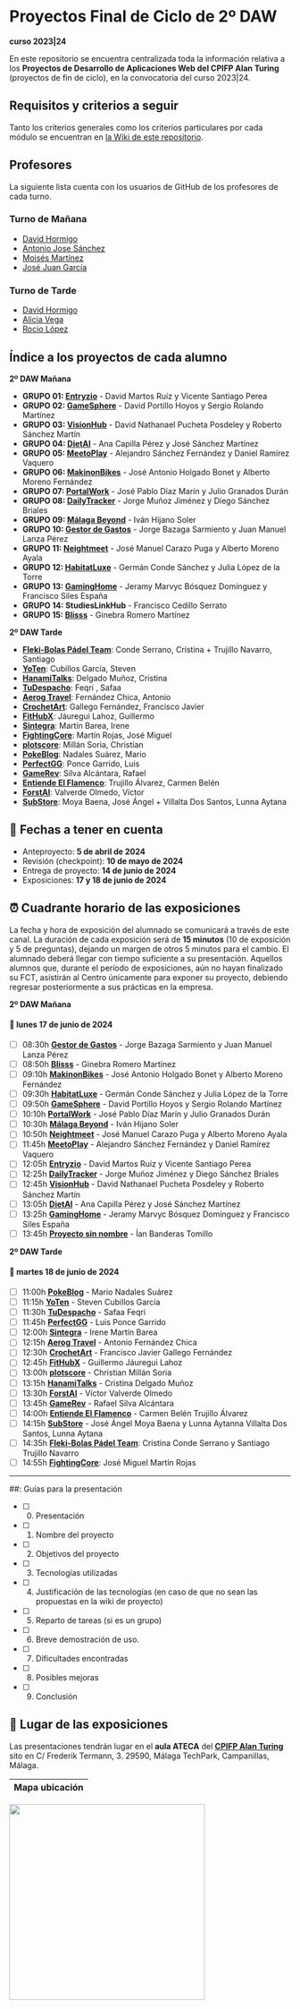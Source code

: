 # Proyectos Final de Ciclo de 2º DAW
**curso 2023|24**

En este repositorio se encuentra centralizada toda la información relativa a los **Proyectos de Desarrollo de Aplicaciones Web del CPIFP Alan Turing** (proyectos de fin de ciclo), en la convocatoria del curso 2023|24.

## Requisitos y criterios a seguir

Tanto los criterios generales como los criterios particulares por cada módulo se encuentran en [la Wiki de este repositorio](https://github.com/CPIFPAlanTuring/2daw-tfc-2324/wiki).

## Profesores 

La siguiente lista cuenta con los usuarios de GitHub de los profesores de cada turno.

### Turno de Mañana

* [David Hormigo](https://github.com/DavidHormigoRamirez)
* [Antonio Jose Sánchez](https://github.com/antoniojosesanchez)
* [Moisés Martínez](https://github.com/MoiCPIFP)
* [José Juan García](https://github.com/jgarmay674)
  
### Turno de Tarde

* [David Hormigo](https://github.com/DavidHormigoRamirez)
* [Alicia Vega]()
* [Rocio López](https://github.com/rlopdav392)

## Índice a los proyectos de cada alumno

**2º DAW Mañana**

* **GRUPO 01: [Entryzio](https://github.com/davidmartosruiz/Entryzio)** - David Martos Ruíz y Vicente Santiago Perea
* **GRUPO 02: [GameSphere](https://github.com/Dsertor/Hookdb)** - David Portillo Hoyos y Sergio Rolando Martínez
* **GRUPO 03: [VisionHub](https://perpetual-suede-682.notion.site/Anteproyecto-ab2ea79e76064f66812afe1d15b711fb)** - David Nathanael Pucheta Posdeley y Roberto Sánchez Martín
* **GRUPO 04: [DietAI](https://github.com/jimmysm1995/DietAI_proyect)** - Ana Capilla Pérez y José Sánchez Martínez
* **GRUPO 05: [MeetoPlay](https://github.com/Alexiiius/MeetoPlay)** - Alejandro Sánchez Fernández y Daniel Ramírez Vaquero
* **GRUPO 06: [MakinonBikes](https://github.com/AlbertoMorenoFdez/Makinon-Bikes)** - José Antonio Holgado Bonet y Alberto Moreno Fernández
* **GRUPO 07: [PortalWork](https://github.com/pepediiazz/PortalWork)** - José Pablo Díaz Marín y Julio Granados Durán
* **GRUPO 08: [DailyTracker](https://github.com/j0rg3mj/DailyTracker)** - Jorge Muñoz Jiménez y Diego Sánchez Briales
* **GRUPO 09: [Málaga Beyond](https://github.com/IvanHijanoSoler/MalagaBeyond-TFC)** - Iván Hijano Soler
* **GRUPO 10: [Gestor de Gastos](https://jorgebazagasarmiento.notion.site/Proyecto-Final-ef982d670bad45eca1174ef4ffc930b3)** - Jorge Bazaga Sarmiento y Juan Manuel Lanza Pérez
* **GRUPO 11: [Neightmeet](https://translucent-houseboat-ac7.notion.site/NEIGHTMEET-b3f65e2c125342888f5e273ac21230d3)** - José Manuel Carazo Puga y Alberto Moreno Ayala
* **GRUPO 12: [HabitatLuxe](https://fog-turret-a81.notion.site/Anteproyecto-HabitatLuxe-d3656236fd2d494ab1a93a750bf2ebd6)** - Germán Conde Sánchez y Julia López de la Torre
* **GRUPO 13: [GamingHome](https://github.com/FranSiles/Proyecto-Final-DAW)** - Jeramy Marvyc Bósquez Domínguez y Francisco Siles España
* **GRUPO 14: StudiesLinkHub** - Francisco Cedillo Serrato
* **GRUPO 15: [Blisss](https://github.com/ginebraromero/blisss)** - Ginebra Romero Martínez

**2º DAW Tarde**
* **[Fleki-Bolas Pádel Team](https://github.com/SantiTru/FLEKI-BOLAS_PADEL_TEAM)**: Conde Serrano, Cristina + Trujillo Navarro, Santiago
* **[YoTen](https://github.com/StevenCubillos22/YoTen)**: Cubillos García, Steven
* **[HanamiTalks](https://github.com/CrisDelgado99/HanamiTalks)**: Delgado Muñoz, Cristina
* **[TuDespacho](https://github.com/Safaafeqri89/ProyectoTFG)**: Feqri , Safaa
* **[Aerog Travel](https://github.com/aerog12/tfg)**: Fernández Chica, Antonio
* **[CrochetArt](https://github.com/JaviGalFer/CrochetArt)**: Gallego Fernández, Francisco Javier
* **[FitHubX](https://github.com/Guisseee/TFG-Guillermo-Jauregui-Lahoz)**: Jáuregui Lahoz, Guillermo
* **[Sintegra](https://github.com/IreneMB2001/Sintegra)**: Martín Barea, Irene
* **[FightingCore](https://github.com/jmarroj844/Anteproyecto)**: Martín Rojas, José Miguel
* **[plotscore](https://github.com/cmilsor245/tfg-general)**: Millán Soria, Christian
* **[PokeBlog](https://github.com/MarioNadales/TFGPokeBlog)**: Nadales Suárez, Mario
* **[PerfectGG](https://github.com/luis6928/PerfectGG)**: Ponce Garrido, Luis
* **[GameRev](https://github.com/RafaelSilva27/GameRev)**: Silva Alcántara, Rafael
* **[Entiende El Flamenco](https://github.com/CarmenTrual/EntiendeELFlamenco)**: Trujillo Álvarez, Carmen Belén
* **[ForstAI](https://github.com/darkzpvp/forstAI)**: Valverde Olmedo, Víctor
* **[SubStore](https://github.com/ArkanMB/Manada_de_Pan)**: Moya Baena, José Ángel + Villalta Dos Santos, Lunna Aytana

## 📝 Fechas a tener en cuenta
* Anteproyecto: **5 de abril de 2024**
* Revisión (checkpoint): **10 de mayo de 2024**
* Entrega de proyecto: **14 de junio de 2024**
* Exposiciones: **17 y 18 de junio de 2024**

## ⏰ Cuadrante horario de las exposiciones

La fecha y hora de exposición del alumnado se comunicará a través de este canal. La duración de cada exposición será de **15 minutos** (10 de exposición y 5 de preguntas), dejando un margen de otros 5 minutos para el cambio. El alumnado deberá llegar con tiempo suficiente a su presentación. Aquellos alumnos que, durante el período de exposiciones, aún no hayan finalizado su FCT, asistirán al Centro únicamente para exponer su proyecto, debiendo regresar posteriormente a sus prácticas en la empresa.

**2º DAW Mañana**
#### :calendar: lunes 17 de junio de 2024

- [ ] 08:30h **[Gestor de Gastos](https://jorgebazagasarmiento.notion.site/Proyecto-Final-ef982d670bad45eca1174ef4ffc930b3)** - Jorge Bazaga Sarmiento y Juan Manuel Lanza Pérez
- [ ] 08:50h **[Blisss](https://github.com/ginebraromero/blisss)** - Ginebra Romero Martínez
- [ ] 09:10h **[MakinonBikes](https://github.com/AlbertoMorenoFdez/Makinon-Bikes)** - José Antonio Holgado Bonet y Alberto Moreno Fernández
- [ ] 09:30h **[HabitatLuxe](https://fog-turret-a81.notion.site/Anteproyecto-HabitatLuxe-d3656236fd2d494ab1a93a750bf2ebd6)** - Germán Conde Sánchez y Julia López de la Torre
- [ ] 09:50h **[GameSphere](https://github.com/Dsertor/Hookdb)** - David Portillo Hoyos y Sergio Rolando Martínez
- [ ] 10:10h **[PortalWork](https://github.com/pepediiazz/PortalWork)** - José Pablo Díaz Marín y Julio Granados Durán
- [ ] 10:30h **[Málaga Beyond](https://github.com/IvanHijanoSoler/MalagaBeyond-TFC)** - Iván Hijano Soler
- [ ] 10:50h **[Neightmeet](https://translucent-houseboat-ac7.notion.site/NEIGHTMEET-b3f65e2c125342888f5e273ac21230d3)** - José Manuel Carazo Puga y Alberto Moreno Ayala
- [ ] 11:45h **[MeetoPlay](https://github.com/Alexiiius/MeetoPlay)** - Alejandro Sánchez Fernández y Daniel Ramírez Vaquero
- [ ] 12:05h **[Entryzio](https://github.com/davidmartosruiz/Entryzio)** - David Martos Ruíz y Vicente Santiago Perea
- [ ] 12:25h **[DailyTracker](https://github.com/j0rg3mj/DailyTracker)** - Jorge Muñoz Jiménez y Diego Sánchez Briales
- [ ] 12:45h **[VisionHub](https://perpetual-suede-682.notion.site/Anteproyecto-ab2ea79e76064f66812afe1d15b711fb)** - David Nathanael Pucheta Posdeley y Roberto Sánchez Martín
- [ ] 13:05h **[DietAI](https://github.com/jimmysm1995/DietAI_proyect)** - Ana Capilla Pérez y José Sánchez Martínez
- [ ] 13:25h **[GamingHome](https://github.com/FranSiles/Proyecto-Final-DAW)** - Jeramy Marvyc Bósquez Domínguez y Francisco Siles España
- [ ] 13:45h **[Proyecto sin nombre](https://github.com/CPIFPAlanTuring/2daw-tfc-2324)** - Ían Banderas Tomillo

**2º DAW Tarde**
#### :calendar: martes 18 de junio de 2024

- [ ] 11:00h **[PokeBlog](https://github.com/MarioNadales/TFGPokeBlog)** - Mario Nadales Suárez
- [ ] 11:15h **[YoTen](https://github.com/StevenCubillos22/YoTen)** - Steven Cubillos García
- [ ] 11:30h **[TuDespacho](https://github.com/Safaafeqri89/ProyectoTFG)** - Safaa Feqri
- [ ] 11:45h **[PerfectGG](https://github.com/luis6928/PerfectGG)** - Luis Ponce Garrido
- [ ] 12:00h **[Sintegra](https://github.com/IreneMB2001/Sintegra)** - Irene Martín Barea
- [ ] 12:15h **[Aerog Travel](https://github.com/aerog12/tfg)** - Antonio Fernández Chica
- [ ] 12:30h **[CrochetArt](https://github.com/JaviGalFer/CrochetArt)** - Francisco Javier Gallego Fernández
- [ ] 12:45h **[FitHubX](https://github.com/Guisseee/TFG-Guillermo-Jauregui-Lahoz)** - Guillermo Jáuregui Lahoz
- [ ] 13:00h **[plotscore](https://github.com/cmilsor245/tfg-general)** - Christian Millán Soria
- [ ] 13:15h **[HanamiTalks](https://github.com/CrisDelgado99/HanamiTalks)** - Cristina Delgado Muñoz
- [ ] 13:30h **[ForstAI](https://github.com/darkzpvp/forstAI)** - Víctor Valverde Olmedo
- [ ] 13:45h **[GameRev](https://github.com/RafaelSilva27/GameRev)** - Rafael Silva Alcántara
- [ ] 14:00h **[Entiende El Flamenco](https://github.com/CarmenTrual/EntiendeELFlamenco)** - Carmen Belén Trujillo Álvarez
- [ ] 14:15h **[SubStore](https://github.com/ArkanMB/Manada_de_Pan)** - José Ángel Moya Baena y Lunna Aytanna Villalta Dos Santos, Lunna Aytana
- [ ] 14:35h **[Fleki-Bolas Pádel Team](https://github.com/SantiTru/FLEKI-BOLAS_PADEL_TEAM)**: Cristina Conde Serrano y Santiago Trujillo Navarro
- [ ] 14:55h **[FightingCore](https://github.com/jmarroj844/Anteproyecto)**: José Miguel Martín Rojas

---
##: Guías para la presentación

- [ ] 0. Presentación
- [ ] 1. Nombre del proyecto
- [ ] 2. Objetivos del proyecto
- [ ] 3. Tecnologías utilizadas
- [ ] 4. Justificación de las tecnologías (en caso de que no sean las propuestas en la wiki de proyecto)
- [ ] 5. Reparto de tareas (si es un grupo)
- [ ] 6. Breve demostración de uso.
- [ ] 7. Dificultades encontradas
- [ ] 8. Posibles mejoras
- [ ] 9. Conclusión


## :school: Lugar de las exposiciones

Las presentaciones tendrán lugar en el **aula ATECA** del [**CPIFP Alan Turing**](https://maps.app.goo.gl/JThz6bDRVpknfbNh7) sito en C/ Frederik Termann, 3. 29590, Málaga TechPark, Campanillas, Málaga.

Mapa ubicación             | 
:-------------------------:|
<a href="https://maps.app.goo.gl/JThz6bDRVpknfbNh7" target="_blank"><img src="https://github.com/CPIFPAlanTuring/2daw-tfc-2324/blob/main/CPIFP_mapa_ubicación.png" width="350" /></a> 
